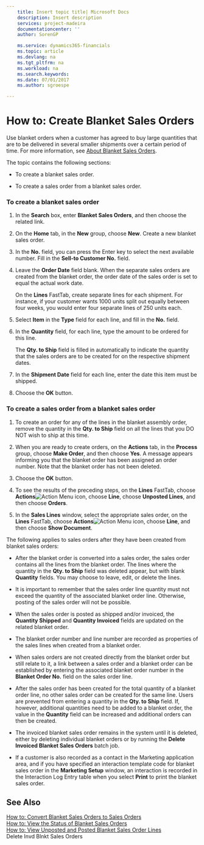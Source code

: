 ```yaml
---
    title: Insert topic title| Microsoft Docs
    description: Insert description
    services: project-madeira
    documentationcenter: ''
    author: SorenGP

    ms.service: dynamics365-financials
    ms.topic: article
    ms.devlang: na
    ms.tgt_pltfrm: na
    ms.workload: na
    ms.search.keywords:
    ms.date: 07/01/2017
    ms.author: sgroespe

---
```

# How to: Create Blanket Sales Orders
Use blanket orders when a customer has agreed to buy large quantities that are to be delivered in several smaller shipments over a certain period of time. For more information, see [About Blanket Sales Orders](../about-blanket-sales-orders.md).  
  
 The topic contains the following sections:  
  
-   To create a blanket sales order.  
  
-   To create a sales order from a blanket sales order.  
  
### To create a blanket sales order  
  
1.  In the **Search** box, enter **Blanket Sales Orders**, and then choose the related link.  
  
2.  On the **Home** tab, in the **New** group, choose **New**. Create a new blanket sales order.  
  
3.  In the **No.** field, you can press the Enter key to select the next available number. Fill in the **Sell-to Customer No.** field.  
  
4.  Leave the **Order Date** field blank. When the separate sales orders are created from the blanket order, the order date of the sales order is set to equal the actual work date.  
  
     On the **Lines** FastTab, create separate lines for each shipment. For instance, if your customer wants 1000 units split out equally between four weeks, you would enter four separate lines of 250 units each.  
  
5.  Select **Item** in the **Type** field for each line, and fill in the **No.** field.  
  
6.  In the **Quantity** field, for each line, type the amount to be ordered for this line.  
  
     The **Qty. to Ship** field is filled in automatically to indicate the quantity that the sales orders are to be created for on the respective shipment dates.  
  
7.  In the **Shipment Date** field for each line, enter the date this item must be shipped.  
  
8.  Choose the **OK** button.  
  
### To create a sales order from a blanket sales order  
  
1.  To create an order for any of the lines in the blanket assembly order, remove the quantity in the **Qty. to Ship** field on all the lines that you DO NOT wish to ship at this time.  
  
2.  When you are ready to create orders, on the **Actions** tab, in the **Process** group, choose **Make Order**, and then choose **Yes**. A message appears informing you that the blanket order has been assigned an order number. Note that the blanket order has not been deleted.  
  
3.  Choose the **OK** button.  
  
4.  To see the results of the preceding steps, on the **Lines** FastTab, choose **Actions**![Action Menu icon](../media/actionmenuicon.png "actionMenuIcon"), choose **Line**, choose **Unposted Lines**, and then choose **Orders**.  
  
5.  In the **Sales Lines** window, select the appropriate sales order, on the **Lines** FastTab, choose **Actions**![Action Menu icon](../media/actionmenuicon.png "actionMenuIcon"), choose **Line**, and then choose **Show Document**.  
  
 The following applies to sales orders after they have been created from blanket sales orders:  
  
-   After the blanket order is converted into a sales order, the sales order contains all the lines from the blanket order. The lines where the quantity in the **Qty. to Ship** field was deleted appear, but with blank **Quantity** fields. You may choose to leave, edit, or delete the lines.  
  
-   It is important to remember that the sales order line quantity must not exceed the quantity of the associated blanket order line. Otherwise, posting of the sales order will not be possible.  
  
-   When the sales order is posted as shipped and\/or invoiced, the **Quantity Shipped** and **Quantity Invoiced** fields are updated on the related blanket order.  
  
-   The blanket order number and line number are recorded as properties of the sales lines when created from a blanket order.  
  
-   When sales orders are not created directly from the blanket order but still relate to it, a link between a sales order and a blanket order can be established by entering the associated blanket order number in the **Blanket Order No.** field on the sales order line.  
  
-   After the sales order has been created for the total quantity of a blanket order line, no other sales order can be created for the same line. Users are prevented from entering a quantity in the **Qty. to Ship** field. If, however, additional quantities need to be added to a blanket order, the value in the **Quantity** field can be increased and additional orders can then be created.  
  
-   The invoiced blanket sales order remains in the system until it is deleted, either by deleting individual blanket orders or by running the **Delete Invoiced Blanket Sales Orders** batch job.  
  
-   If a customer is also recorded as a contact in the Marketing application area, and if you have specified an interaction template code for blanket sales order in the **Marketing Setup** window, an interaction is recorded in the Interaction Log Entry table when you select **Print** to print the blanket sales order.  
  
## See Also  
 [How to: Convert Blanket Sales Orders to Sales Orders](../how-to-convert-blanket-sales-orders-to-sales-orders.md)   
 [How to: View the Status of Blanket Sales Orders](../how-to-view-the-status-of-blanket-sales-orders.md)   
 [How to: View Unposted and Posted Blanket Sales Order Lines](../how-to-view-unposted-and-posted-blanket-sales-order-lines.md)   
 Delete Invd Blnkt Sales Orders